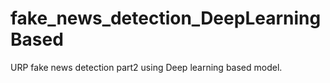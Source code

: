 # fake_news_detection_DeepLearningBased
URP fake news detection part2 using Deep learning based model.
